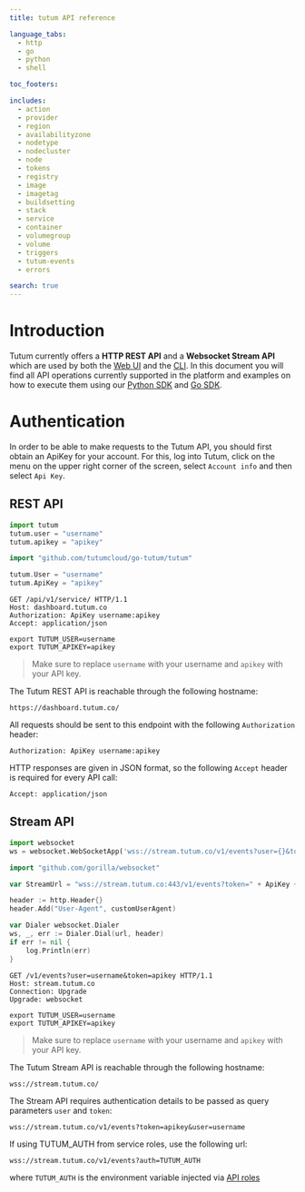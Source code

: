 ```yaml
---
title: tutum API reference

language_tabs:
  - http
  - go
  - python
  - shell

toc_footers:

includes:
  - action
  - provider
  - region
  - availabilityzone
  - nodetype
  - nodecluster
  - node
  - tokens
  - registry
  - image
  - imagetag
  - buildsetting
  - stack
  - service
  - container
  - volumegroup
  - volume
  - triggers
  - tutum-events
  - errors

search: true
---
```


# Introduction

Tutum currently offers a **HTTP REST API** and a **Websocket Stream API** which are used by both the [Web UI](https://dashboard.tutum.co/) and the [CLI](https://github.com/tutumcloud/tutum-cli). In this document you will find all API operations currently supported in the platform and examples on how to execute them using our [Python SDK](https://github.com/tutumcloud/python-tutum) and [Go SDK](https://github.com/tutumcloud/go-tutum).

# Authentication

In order to be able to make requests to the Tutum API, you should first obtain an ApiKey for your account. For this, log into Tutum, click on the menu on the upper right corner of the screen, select `Account info` and then select `Api Key`.

## REST API

```python
import tutum
tutum.user = "username"
tutum.apikey = "apikey"
```

```go
import "github.com/tutumcloud/go-tutum/tutum"

tutum.User = "username"
tutum.ApiKey = "apikey"
```

```http
GET /api/v1/service/ HTTP/1.1
Host: dashboard.tutum.co
Authorization: ApiKey username:apikey
Accept: application/json
```

```shell
export TUTUM_USER=username
export TUTUM_APIKEY=apikey
```

> Make sure to replace `username` with your username and `apikey` with your API key.

The Tutum REST API is reachable through the following hostname:

`https://dashboard.tutum.co/`

All requests should be sent to this endpoint with the following `Authorization` header:

`Authorization: ApiKey username:apikey`

HTTP responses are given in JSON format, so the following `Accept` header is required for every API call:

`Accept: application/json`

## Stream API

```python
import websocket
ws = websocket.WebSocketApp('wss://stream.tutum.co/v1/events?user={}&token={}'.format("username", "apikey"))
```

```go
import "github.com/gorilla/websocket"

var StreamUrl = "wss://stream.tutum.co:443/v1/events?token=" + ApiKey + "&user=" + User

header := http.Header{}
header.Add("User-Agent", customUserAgent)

var Dialer websocket.Dialer
ws, _, err := Dialer.Dial(url, header)
if err != nil {
	log.Println(err)
}
```

```http
GET /v1/events?user=username&token=apikey HTTP/1.1
Host: stream.tutum.co
Connection: Upgrade
Upgrade: websocket
```

```shell
export TUTUM_USER=username
export TUTUM_APIKEY=apikey
```

> Make sure to replace `username` with your username and `apikey` with your API key.

The Tutum Stream API is reachable through the following hostname:

`wss://stream.tutum.co/`

The Stream API requires authentication details to be passed as query parameters `user` and `token`:

`wss://stream.tutum.co/v1/events?token=apikey&user=username`

If using TUTUM_AUTH from service roles, use the following url:

`wss://stream.tutum.co/v1/events?auth=TUTUM_AUTH`

where `TUTUM_AUTH` is the environment variable injected via [API roles](https://support.tutum.co/support/solutions/articles/5000524639)
